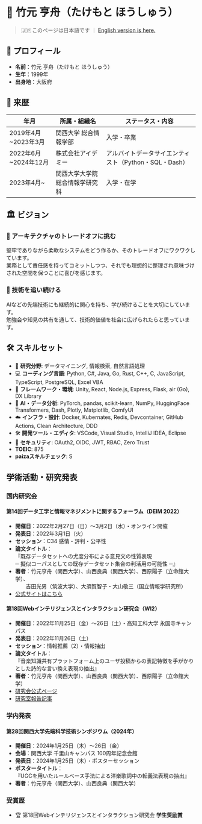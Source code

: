 # 🧠 竹元 亨舟（たけもと ほうしゅう）

> 🇯🇵 このページは日本語です ｜ [English version is here.](./README.en.md)

## 📍 プロフィール

- **名前**：竹元 亨舟（たけもと ほうしゅう）  
- **生年**：1999年  
- **出身地**：大阪府  

## 📘 来歴

| 年月 | 所属・組織名 | ステータス・内容 |
|------|----------------|--------------------|
| 2019年4月~2023年3月 | 関西大学 総合情報学部 | 入学・卒業 |
| 2022年6月~2024年12月 | 株式会社アイデミー | アルバイトデータサイエンティスト（Python・SQL・Dash） |
| 2023年4月~ | 関西大学大学院 総合情報学研究科 | 入学・在学 |

## 🏛️ ビジョン

### 🔧 アーキテクチャのトレードオフに挑む

堅牢でありながら柔軟なシステムをどう作るか、そのトレードオフにワクワクしています。  
業務として責任感を持ってコミットしつつ、それでも理想的に整理され意味づけされた空間を保つことに喜びを感じます。

### 🚀 技術を追い続ける

AIなどの先端技術にも継続的に関心を持ち、学び続けることを大切にしています。  
勉強会や知見の共有を通して、技術的価値を社会に広げられたらと思っています。

## 🛠️ スキルセット

* 🧠 **研究分野**: データマイニング, 情報検索, 自然言語処理
* 💻 **コーディング言語**: Python, C#, Java, Go, Rust, C++, C, JavaScript, TypeScript, PostgreSQL, Excel VBA
* 🧩 **フレームワーク・環境**: Unity, React, Node.js, Express, Flask, air (Go), DX Library
* 🤖 **AI・データ分析**: PyTorch, pandas, scikit-learn, NumPy, HuggingFace Transformers, Dash, Plotly, Matplotlib, ComfyUI
* ☁️ **インフラ・設計**: Docker, Kubernates, Redis, Devcontainer, GitHub Actions, Clean Architecture, DDD
* 🛠️ **開発ツール・エディタ**: VSCode, Visual Studio, IntelliJ IDEA, Eclipse
* 🔐 **セキュリティ**: OAuth2, OIDC, JWT, RBAC, Zero Trust
* **TOEIC**: 875
* **paizaスキルチェック**: S

## 学術活動・研究発表

### 国内研究会

#### 第14回データ工学と情報マネジメントに関するフォーラム（DEIM 2022）

- **開催日**：2022年2月27日（日）～3月2日（水）・オンライン開催  
- **発表日**：2022年3月1日（火）  
- **セッション**：C34 感情・評判・公平性  
- **論文タイトル**：  
  『既存データセットへの尤度分布による意見文の性質表現  
  ─ 擬似コーパスとしての既存データセット集合の利活用の可能性 ─』  
- **著者**：竹元亨舟（関西大学）、山西良典（関西大学）、西原陽子（立命館大学）、  
  吉田光男（筑波大学）、大須賀智子・大山敬三（国立情報学研究所）  
- [公式サイトはこちら](https://event.dbsj.org/deim2022/)

#### 第18回Webインテリジェンスとインタラクション研究会（WI2）

- **開催日**：2022年11月25日（金）～26日（土）・高知工科大学 永国寺キャンパス  
- **発表日**：2022年11月26日（土）  
- **セッション**：情報推薦（2）・情報抽出  
- **論文タイトル**：  
  『音楽知識共有プラットフォーム上のユーザ投稿からの表記特徴を手がかりとした詩的な言い換え表現の抽出』  
- **著者**：竹元亨舟（関西大学）、山西良典（関西大学）、西原陽子（立命館大学）  
- [研究会公式ページ](https://www.sigwi2.org/report-no18.html)  
- [研究室報告記事](https://ccca-lab.net/2770)

### 学内発表

#### 第28回関西大学先端科学技術シンポジウム（2024年）

- **開催日**：2024年1月25日（木）～26日（金）  
- **会場**：関西大学 千里山キャンパス 100周年記念会館  
- **発表日**：2024年1月25日（木）・ポスターセッション  
- **ポスタータイトル**：  
  『UGCを用いたルールベース手法による洋楽歌詞中の転義法表現の抽出』  
- **著者**：竹元亨舟（関西大学）、山西良典（関西大学）

### 受賞歴

- 🏆 第18回Webインテリジェンスとインタラクション研究会 **学生奨励賞**
